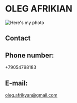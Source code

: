 # OLEG AFRIKIAN
![Here's my photo](/rsschool-cv/me_photo.jpg)

## Contact
## Phone number:
+79054798183
## E-mail:
oleg.afrikyan@gmail.com
